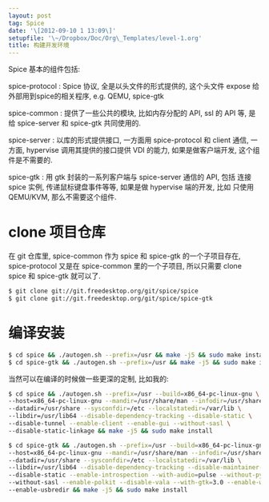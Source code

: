 ```yaml
---
layout: post
tag: Spice
date: '\[2012-09-10 1 13:09\]'
setupfile: '\~/Dropbox/Doc/Org\_Templates/level-1.org'
title: 构建开发环境
---
```


Spice 基本的组件包括:

spice-protocol
:   Spice 协议, 全是以头文件的形式提供的, 这个头文件 expose
    给外部用到spice的相关程序, e.g. QEMU, spice-gtk

spice-common
:   提供了一些公共的模块, 比如内存分配的 API, ssl 的 API 等, 是给
    spice-server 和 spice-gtk 共同使用的.

spice-server
:   以库的形式提供接口, 一方面用 spice-protocol 和 client 通信, 一方面,
    hypervise 调用其提供的接口提供 VDI 的能力, 如果是做客户端开发,
    这个组件是不需要的.

spice-gtk
:   用 gtk 封装的一系列客户端与 spice-server 通信的 API, 包括 连接 spice
    实例, 传递鼠标键盘事件等等, 如果是做 hypervise 端的开发, 比如 只使用
    QEMU/KVM, 那么不需要这个组件.

clone 项目仓库
==============

在 git 仓库里, spice-common 作为 spice 和 spice-gtk 的一个子项目存在,
spice-protocol 又是在 spice-common 里的一个子项目, 所以只需要 clone
spice 和 spice-gtk 就可以了.

``` bash
$ git clone git://git.freedesktop.org/git/spice/spice
$ git clone git://git.freedesktop.org/git/spice/spice-gtk
```

编译安装
========

``` bash
$ cd spice && ./autogen.sh --prefix=/usr && make -j5 && sudo make install
$ cd spice-gtk && ./autogen.sh --prefix=/usr && make -j5 && sudo make install
```

当然可以在编译的时候做一些更深的定制, 比如我的:

``` bash
$ cd spice && ./autogen.sh --prefix=/usr --build=x86_64-pc-linux-gnu \
--host=x86_64-pc-linux-gnu --mandir=/usr/share/man --infodir=/usr/share/info \
--datadir=/usr/share --sysconfdir=/etc --localstatedir=/var/lib \
--libdir=/usr/lib64 --disable-dependency-tracking --disable-static \
--disable-tunnel --enable-client --enable-gui --without-sasl \
--disable-static-linkage && make -j5 && sudo make install

$ cd spice-gtk && ./autogen.sh --prefix=/usr --build=x86_64-pc-linux-gnu \
--host=x86_64-pc-linux-gnu --mandir=/usr/share/man --infodir=/usr/share/info \
--datadir=/usr/share --sysconfdir=/etc --localstatedir=/var/lib \
--libdir=/usr/lib64 --disable-dependency-tracking --disable-maintainer-mode \
--disable-static --enable-introspection --with-audio=pulse --without-python \
--without-sasl --enable-polkit --disable-vala --with-gtk=3.0 --enable-werror \
--enable-usbredir && make -j5 && sudo make install
```
